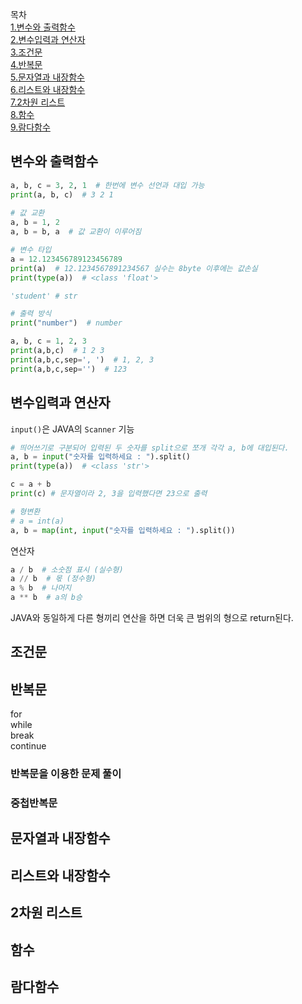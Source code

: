 목차    
[1.변수와 출력함수](#변수와-출력함수)   
[2.변수입력과 연산자](#변수입력과-연산자)   
[3.조건문](#조건문)   
[4.반복문](#반복문)   
[5.문자열과 내장함수](#문자열과-내장함수)   
[6.리스트와 내장함수](#리스트와-내장함수)   
[7.2차원 리스트](#2차원-리스트)   
[8.함수](#함수)   
[9.람다함수](#람다함수)   

## 변수와 출력함수   
```python
a, b, c = 3, 2, 1  # 한번에 변수 선언과 대입 가능
print(a, b, c)  # 3 2 1   
   
# 값 교환
a, b = 1, 2
a, b = b, a  # 값 교환이 이루어짐   

# 변수 타입
a = 12.123456789123456789
print(a)  # 12.1234567891234567 실수는 8byte 이후에는 값손실
print(type(a))  # <class 'float'>

'student' # str

# 출력 방식   
print("number")  # number

a, b, c = 1, 2, 3
print(a,b,c)  # 1 2 3
print(a,b,c,sep=', ')  # 1, 2, 3
print(a,b,c,sep='')  # 123
```
## 변수입력과 연산자    
```input()```은 JAVA의 ```Scanner``` 기능     
```python
# 띄어쓰기로 구분되어 입력된 두 숫자를 split으로 쪼개 각각 a, b에 대입된다.
a, b = input("숫자를 입력하세요 : ").split()
print(type(a))  # <class 'str'>

c = a + b
print(c) # 문자열이라 2, 3을 입력했다면 23으로 출력

# 형변환
# a = int(a)
a, b = map(int, input("숫자를 입력하세요 : ").split())
```
연산자
```python
a / b  # 소숫점 표시 (실수형) 
a // b  # 몫 (정수형)
a % b  # 나머지
a ** b  # a의 b승
```
JAVA와 동일하게 다른 형끼리 연산을 하면 더욱 큰 범위의 형으로 return된다.   
## 조건문   
## 반복문   
for   
while   
break   
continue   
### 반복문을 이용한 문제 풀이   
### 중첩반복문   
## 문자열과 내장함수   
## 리스트와 내장함수   
## 2차원 리스트   
## 함수
## 람다함수   
